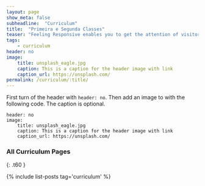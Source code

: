 ```yaml
---
layout: page
show_meta: false
subheadline:  "Curriculum"
title:  "Primeira e Segunda Classes"
teaser: "Feeling Responsive enables you to get the attention of visitors. If you don't want to use a big header, use an image for the article instead."
tags:
    - curriculum
header: no
image:
    title: unsplash_eagle.jpg
    caption: This is a caption for the header image with link
    caption_url: https://unsplash.com/
permalink: /curriculum/:title/
---
```

First turn of the header with `header: no`. Then add an image to with the following code. The caption is optional.
<!--more-->

~~~
header: no
image:
    title: unsplash_eagle.jpg
    caption: This is a caption for the header image with link
    caption_url: https://unsplash.com/
~~~


### All Curriculum Pages
{: .t60 }

{% include list-posts tag='curriculum' %}
